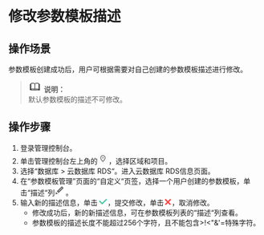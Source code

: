 # 修改参数模板描述<a name="zh-cn_topic_0063405522"></a>

## 操作场景<a name="section48615666173749"></a>

参数模板创建成功后，用户可根据需要对自己创建的参数模板描述进行修改。

>![](public_sys-resources/icon-note.gif) **说明：**   
>默认参数模板的描述不可修改。  

## 操作步骤<a name="s0b4257cd13504b4e9af5cd8af578de78"></a>

1.  登录管理控制台。
2.  单击管理控制台左上角的![](figures/Region灰色图标.png)，选择区域和项目。
3.  选择“数据库  \>  云数据库 RDS“。进入云数据库 RDS信息页面。
4.  在“参数模板管理”页面的“自定义“页签，选择一个用户创建的参数模板，单击“描述“列![](figures/edit-port.png)。
5.  输入新的描述信息，单击![](figures/端口提交.png)，提交修改，单击![](figures/取消02.png)，取消修改。
    -   修改成功后，新的新描述信息，可在参数模板列表的“描述“列查看。
    -   参数模板的描述长度不能超过256个字符，且不能包含\>!<"&'=特殊字符。


